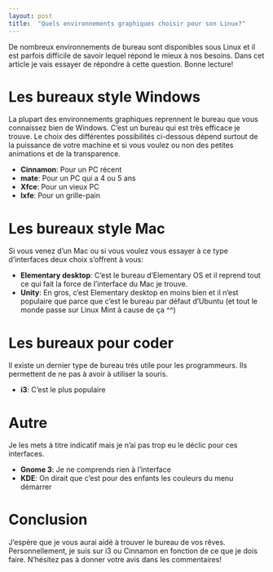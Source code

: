 ```yaml
---
layout: post
title:  "Quels environnements graphiques choisir pour son Linux?"
---
```


De nombreux environnements de bureau sont disponibles sous Linux et il est parfois difficile de savoir lequel répond le mieux à nos besoins.
Dans cet article je vais essayer de répondre à cette question.
Bonne lecture!

# Les bureaux style Windows

La plupart des environnements graphiques reprennent le bureau que vous connaissez bien de Windows.
C’est un bureau qui est très efficace je trouve.
Le choix des différentes possibilités ci-dessous dépend surtout de la puissance de votre machine et si vous voulez ou non des petites animations et de la transparence.

- **Cinnamon**: Pour un PC récent
- **mate**: Pour un PC qui a 4 ou 5 ans
- **Xfce**: Pour un vieux PC
- **lxfe**: Pour un grille-pain

# Les bureaux style Mac

Si vous venez d’un Mac ou si vous voulez vous essayer à ce type d’interfaces deux choix s’offrent à vous:
- **Elementary desktop**: C’est le bureau d’Elementary OS et il reprend tout ce qui fait la force de l’interface du Mac je trouve.
- **Unity**: En gros, c’est Elementary desktop en moins bien et il n’est populaire que parce que c’est le bureau par défaut d’Ubuntu (et tout le monde passe sur Linux Mint à cause de ça ^^)

# Les bureaux pour coder

Il existe un dernier type de bureau très utile pour les programmeurs.
Ils permettent de ne pas à avoir à utiliser la souris.
- **i3**: C’est le plus populaire

# Autre

Je les mets à titre indicatif mais je n’ai pas trop eu le déclic pour ces interfaces.
- **Gnome 3**: Je ne comprends rien à l’interface
- **KDE**: On dirait que c’est pour des enfants les couleurs du menu démarrer

# Conclusion

J’espère que je vous aurai aidé à trouver le bureau de vos rêves.
Personnellement, je suis sur i3 ou Cinnamon en fonction de ce que je dois faire.
N’hésitez pas à donner votre avis dans les commentaires!
